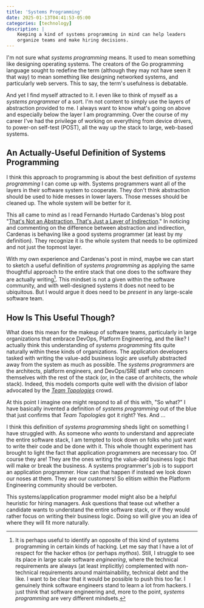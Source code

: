 ```yaml
---
title: 'Systems Programming'
date: 2025-01-13T04:41:53-05:00
categories: [technology]
description: |
    Keeping a kind of systems programming in mind can help leaders
    organize teams and make hiring decisions.
---
```

I'm not sure what *systems programming* means.
It used to mean something like designing operating systems.
The creators of the Go programming language sought to redefine the
term (although they may not have seen it that way) to mean something
like designing networked systems, and particularly web servers.
This to say, the term's usefulness is debatable.

And yet I find myself attracted to it.
I even like to think of myself as a *systems programmer* of a sort.
I'm not content to simply use the layers of abstraction provided
to me.
I always want to know what's going on above and especially below
the layer I am programming.
Over the course of my career I've had the privilege of working on
everything from device drivers, to power-on self-test (POST), all
the way up the stack to large, web-based systems.

## An Actually-Useful Definition of Systems Programming

I think this approach to programming is about the best definition
of *systems programming* I can come up with.
Systems programmers want all of the layers in their software system
to cooperate.  They don't think abstraction should be used to hide
messes in lower layers.
Those messes should be cleaned up.
The whole system will be better for it.

This all came to mind as I read Fernando Hurtado Cardenas's blog
post "[That's Not an Abstraction, That's Just a Layer of Indirection][na]."
In noticing and commenting on the difference between abstraction
and indirection, Cardenas is behaving like a good systems programmer
(at least by my definition).
They recognize it is the whole system that needs to be optimized
and not just the topmost layer.

[na]: https://fhur.me/posts/2024/thats-not-an-abstraction

With my own experience and Cardenas's post in mind, maybe we can
start to sketch a useful definition of *systems programming* as
applying the same thoughtful approach to the entire stack that one
does to the software they are actually writing[^ha].
This mindset is not a given within the software community, and with
well-designed systems it does not need to be ubiquitous.
But I would argue it does need to be *present* in any large-scale
software team.

[^ha]: It is perhaps useful to identify an opposite of this kind
    of systems programming in certain kinds of hacking.
    Let me say that I have a lot of respect for the hacker ethos
    (or perhaps *mythos*).
    Still, I struggle to see its place in large scale software
    *engineering*, where the technical requirements are always (at
    least implicitly) complemented with non-technical requirements
    around maintainability, technical debt and the like.
    I want to be clear that it would be possible to push this too
    far.
    I genuinely think software engineers stand to learn a lot from
    hackers.
    I just think that software engineering and, more to the point,
    *systems programming* are very different mindsets.

## How Is This Useful Though?

What does this mean for the makeup of software teams, particularly
in large organizations that embrace DevOps, Platform Engineering,
and the like?
I actually think this understanding of *systems programming* fits
quite naturally within these kinds of organizations.
The application developers tasked with writing the value-add business
logic are usefully abstracted away from the system as much as
possible.
The *systems programmers* are the architects, platform engineers,
and DevOps/SRE staff who concern themselves with the rest of the
stack (or, in the case of architects, the *whole* stack).
Indeed, this models comports quite well with the division of labor
advocated by the *[Team Topologies]* crowd.

[Team Topologies]: https://teamtopologies.com

At this point I imagine one might respond to all of this with, "So
what?"
I have basically invented a definition of *systems programming* out
of the blue that just confirms that *Team Topologies* got it right?
Yes. And ...

I think this definition of *systems programming* sheds light on
something I have struggled with.
As someone who *wants* to understand and appreciate the entire
software stack, I am tempted to look down on folks who just want
to write their code and be done with it.
This whole thought experiment has brought to light the fact that
application programmers are necessary too.
Of course they are!
They are the ones writing the value-add business logic that will
make or break the business.
A systems programmer's job is to support an application programmer.
How can that happen if instead we look down our noses at them.
They are our customers!
So elitism within the Platform Engineering community should be
verboten.

This systems/application programmer model might also be a helpful
heuristic for hiring managers.
Ask questions that tease out whether a candidate wants to understand
the entire software stack, or if they would rather focus on writing
their business logic.
Doing so will give you an idea of where they will fit more naturally.
